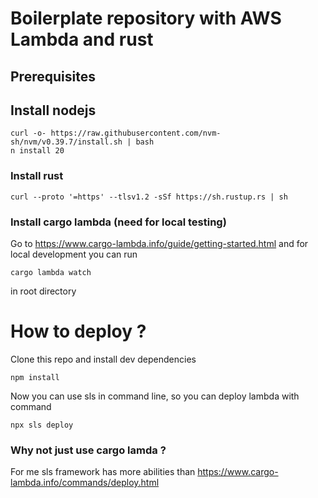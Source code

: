 # Boilerplate repository with AWS Lambda and rust

## Prerequisites

## Install nodejs
```shell
curl -o- https://raw.githubusercontent.com/nvm-sh/nvm/v0.39.7/install.sh | bash
n install 20
```
### Install rust
```shell
curl --proto '=https' --tlsv1.2 -sSf https://sh.rustup.rs | sh

```
### Install cargo lambda (need for local testing)
Go to https://www.cargo-lambda.info/guide/getting-started.html
and for local development you can run
```shell
cargo lambda watch
```
in root directory

# How to deploy  ?
Clone this repo
and install dev dependencies
```shell
npm install
```
Now you can use sls in command line, so you can deploy lambda with command
```shell
npx sls deploy
```

### Why not just use cargo lamda ?
For me sls framework has more abilities than https://www.cargo-lambda.info/commands/deploy.html

